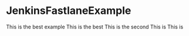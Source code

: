 # JenkinsFastlaneExample
This is the best example This is the best 
This is the second
This is 
This is 
